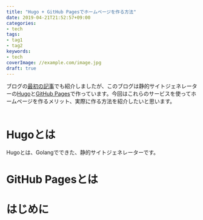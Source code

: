 ```yaml
---
title: "Hugo + GitHub Pagesでホームページを作る方法"
date: 2019-04-21T21:52:57+09:00
categories:
- tech
tags:
- tag1
- tag2
keywords:
- tech
coverImage: //example.com/image.jpg
draft: true
---
```

ブログの[最初の記事](https://sh1027.github.io/myblog/2019/04/%E3%83%96%E3%83%AD%E3%82%B0%E9%96%8B%E8%A8%AD%E3%81%97%E3%81%BE%E3%81%97%E3%81%9F/)でも紹介しましたが、このブログは静的サイトジェネレーターの[Hugo](https://gohugo.io/)と[GitHub Pages](https://pages.github.com/)で作っています。今回はこれらのサービスを使ってホームページを作るメリット、実際に作る方法を紹介したいと思います。<br>
<br>
# Hugoとは
Hugoとは、Golangでできた、静的サイトジェネレーターです。

# GitHub Pagesとは


# はじめに
